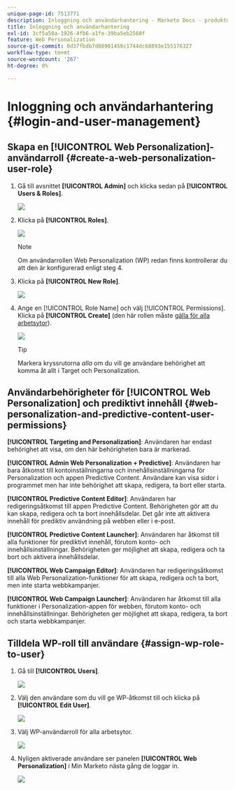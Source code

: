 ```yaml
---
unique-page-id: 7513771
description: Inloggning och användarhantering - Marketo Docs - produktdokumentation
title: Inloggning och användarhantering
exl-id: 3cf5a50a-1926-4fb6-a1fe-39ba5eb2560f
feature: Web Personalization
source-git-commit: 0d37fbdb7d08901458c1744dc68893e155176327
workflow-type: tm+mt
source-wordcount: '267'
ht-degree: 0%

---
```


# Inloggning och användarhantering {#login-and-user-management}

## Skapa en [!UICONTROL Web Personalization]-användarroll {#create-a-web-personalization-user-role}

1. Gå till avsnittet **[!UICONTROL Admin]** och klicka sedan på **[!UICONTROL Users & Roles]**.

   ![](assets/image2015-4-28-19-3a50-3a49.png)

1. Klicka på **[!UICONTROL Roles]**.

   ![](assets/image2015-4-28-19-3a57-3a58.png)

   >[!NOTE]
   >
   >Om användarrollen Web Personalization (WP) redan finns kontrollerar du att den är konfigurerad enligt steg 4.

1. Klicka på **[!UICONTROL New Role]**.

   ![](assets/three-1.png)

1. Ange en [!UICONTROL Role Name] och välj [!UICONTROL Permissions]. Klicka på **[!UICONTROL Create]** (den här rollen måste [gälla för alla arbetsytor](/help/marketo/product-docs/administration/users-and-roles/managing-marketo-users.md)).

   ![](assets/four.png)

   >[!TIP]
   >
   >Markera kryssrutorna _alla_ om du vill ge användare behörighet att komma åt allt i Target och Personalization.

## Användarbehörigheter för [!UICONTROL Web Personalization] och prediktivt innehåll {#web-personalization-and-predictive-content-user-permissions}

**[!UICONTROL Targeting and Personalization]**: Användaren har endast behörighet att visa, om den här behörigheten bara är markerad.

**[!UICONTROL Admin Web Personalization + Predictive]**: Användaren har bara åtkomst till kontoinställningarna och innehållsinställningarna för Personalization och appen Predictive Content. Användare kan visa sidor i programmet men har inte behörighet att skapa, redigera, ta bort eller starta.

**[!UICONTROL Predictive Content Editor]**: Användaren har redigeringsåtkomst till appen Predictive Content. Behörigheten gör att du kan skapa, redigera och ta bort innehållsdelar. Det går inte att aktivera innehåll för prediktiv användning på webben eller i e-post.

**[!UICONTROL Predictive Content Launcher]**: Användaren har åtkomst till alla funktioner för prediktivt innehåll, förutom konto- och innehållsinställningar. Behörigheten ger möjlighet att skapa, redigera och ta bort och aktivera innehållsdelar.

**[!UICONTROL Web Campaign Editor]**: Användaren har redigeringsåtkomst till alla Web Personalization-funktioner för att skapa, redigera och ta bort, men inte starta webbkampanjer.

**[!UICONTROL Web Campaign Launcher]**: Användaren har åtkomst till alla funktioner i Personalization-appen för webben, förutom konto- och innehållsinställningar. Behörigheten ger möjlighet att skapa, redigera, ta bort och starta webbkampanjer.

## Tilldela WP-roll till användare {#assign-wp-role-to-user}

1. Gå till **[!UICONTROL Users]**.

   ![](assets/image2015-4-29-11-3a31-3a3.png)

1. Välj den användare som du vill ge WP-åtkomst till och klicka på **[!UICONTROL Edit User]**.

   ![](assets/image2015-4-29-11-3a38-3a46.png)

1. Välj WP-användarroll för alla arbetsytor.

   ![](assets/seven.png)

1. Nyligen aktiverade användare ser panelen **[!UICONTROL Web Personalization]** i Min Marketo nästa gång de loggar in.

   ![](assets/eight.png)
